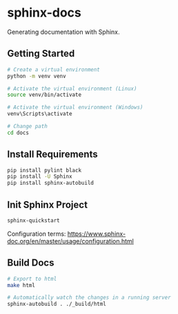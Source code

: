 # sphinx-docs

Generating documentation with Sphinx.

## Getting Started

```sh
# Create a virtual environment
python -m venv venv

# Activate the virtual environment (Linux)
source venv/bin/activate

# Activate the virtual environment (Windows)
venv\Scripts\activate

# Change path
cd docs
```

## Install Requirements

```sh
pip install pylint black
pip install -U Sphinx
pip install sphinx-autobuild
```

## Init Sphinx Project

```sh
sphinx-quickstart
```

Configuration terms: https://www.sphinx-doc.org/en/master/usage/configuration.html

## Build Docs

```sh
# Export to html
make html

# Automatically watch the changes in a running server
sphinx-autobuild . ./_build/html
```
